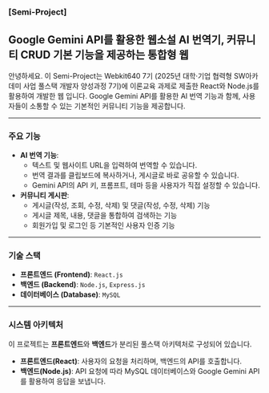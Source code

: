 ### **[Semi-Project]**

## Google Gemini API를 활용한 웹소설 AI 번역기, 커뮤니티 CRUD 기본 기능을 제공하는 통합형 웹

안녕하세요. 이 Semi-Project는 Webkit640 7기 (2025년 대학·기업 협력형 SW아카데미 사업 풀스택 개발자 양성과정 7기)에 
이론교육 과제로 제출한 
React와 Node.js를 활용하여 개발한 웹 입니다. 
Google Gemini API를 활용한 AI 번역 기능과 함께, 사용자들이 소통할 수 있는 기본적인 커뮤니티 기능을 제공합니다.

-----
### **주요 기능**
  * **AI 번역 기능**:
      * 텍스트 및 웹사이트 URL을 입력하여 번역할 수 있습니다.
      * 번역 결과를 클립보드에 복사하거나, 게시글로 바로 공유할 수 있습니다.
      * Gemini API의 API 키, 프롬프트, 테마 등을 사용자가 직접 설정할 수 있습니다.
  * **커뮤니티 게시판**:
      * 게시글(작성, 조회, 수정, 삭제) 및 댓글(작성, 수정, 삭제) 기능
      * 게시글 제목, 내용, 댓글을 통합하여 검색하는 기능
      * 회원가입 및 로그인 등 기본적인 사용자 인증 기능
-----
### **기술 스택**
  * **프론트엔드 (Frontend)**: `React.js`
  * **백엔드 (Backend)**: `Node.js`, `Express.js`
  * **데이터베이스 (Database)**: `MySQL`
-----
### **시스템 아키텍처**
이 프로젝트는 **프론트엔드**와 **백엔드**가 분리된 풀스택 아키텍처로 구성되어 있습니다.
  * **프론트엔드(React)**: 사용자의 요청을 처리하며, 백엔드의 API를 호출합니다.
  * **백엔드(Node.js)**: API 요청에 따라 MySQL 데이터베이스와 Google Gemini API를 활용하여 응답을 보냅니다.
